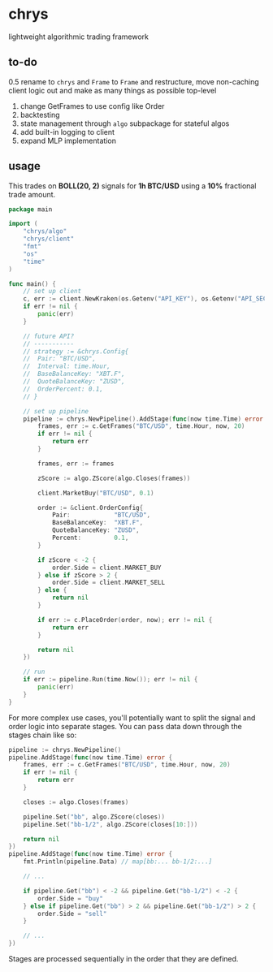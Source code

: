 # chrys
lightweight algorithmic trading framework

## to-do
0.5 rename to `chrys` and `Frame` to `Frame` and restructure, move non-caching client logic out and make as many things as possible top-level
1. change GetFrames to use config like Order
2. backtesting
3. state management through `algo` subpackage for stateful algos
4. add built-in logging to client
5. expand MLP implementation

## usage
This trades on **BOLL(20, 2)** signals for **1h BTC/USD** using a **10%** fractional trade amount.

```go
package main

import (
	"chrys/algo"
	"chrys/client"
	"fmt"
	"os"
	"time"
)

func main() {
	// set up client
	c, err := client.NewKraken(os.Getenv("API_KEY"), os.Getenv("API_SECRET"))
	if err != nil {
		panic(err)
	}

	// future API?
	// -----------
	// strategy := &chrys.Config{
	// 	Pair: "BTC/USD",
	// 	Interval: time.Hour,
	// 	BaseBalanceKey: "XBT.F",
	// 	QuoteBalanceKey: "ZUSD",
	// 	OrderPercent: 0.1,
	// }

	// set up pipeline
	pipeline := chrys.NewPipeline().AddStage(func(now time.Time) error {
		frames, err := c.GetFrames("BTC/USD", time.Hour, now, 20)
		if err != nil {
			return err
		}

		frames, err := frames

		zScore := algo.ZScore(algo.Closes(frames))

		client.MarketBuy("BTC/USD", 0.1)

		order := &client.OrderConfig{
			Pair:            "BTC/USD",
			BaseBalanceKey:  "XBT.F",
			QuoteBalanceKey: "ZUSD",
			Percent:         0.1,
		}

		if zScore < -2 {
			order.Side = client.MARKET_BUY
		} else if zScore > 2 {
			order.Side = client.MARKET_SELL
		} else {
			return nil
		}

		if err := c.PlaceOrder(order, now); err != nil {
			return err
		}

		return nil
	})

	// run
	if err := pipeline.Run(time.Now()); err != nil {
		panic(err)
	}
}
```

For more complex use cases, you'll potentially want to split the signal and order logic into separate stages. You can pass data down through the stages chain like so:

```go
pipeline := chrys.NewPipeline()
pipeline.AddStage(func(now time.Time) error {
	frames, err := c.GetFrames("BTC/USD", time.Hour, now, 20)
	if err != nil {
		return err
	}

	closes := algo.Closes(frames)

	pipeline.Set("bb", algo.ZScore(closes))
	pipeline.Set("bb-1/2", algo.ZScore(closes[10:]))

	return nil
})
pipeline.AddStage(func(now time.Time) error {
	fmt.Println(pipeline.Data) // map[bb:... bb-1/2:...]

	// ...

	if pipeline.Get("bb") < -2 && pipeline.Get("bb-1/2") < -2 {
		order.Side = "buy"
	} else if pipeline.Get("bb") > 2 && pipeline.Get("bb-1/2") > 2 {
		order.Side = "sell"
	}

	// ...
})
```

Stages are processed sequentially in the order that they are defined.
